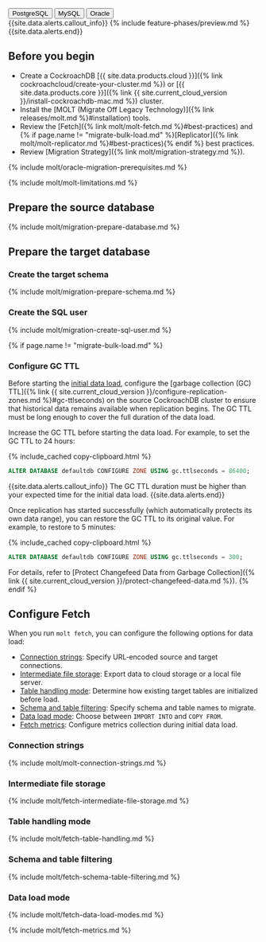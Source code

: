 <div class="filters filters-big clearfix">
    <button class="filter-button" data-scope="postgres">PostgreSQL</button>
    <button class="filter-button" data-scope="mysql">MySQL</button>
    <button class="filter-button" data-scope="oracle">Oracle</button>
</div>

<section class="filter-content" markdown="1" data-scope="oracle">
{{site.data.alerts.callout_info}}
{% include feature-phases/preview.md %}
{{site.data.alerts.end}}
</section>

## Before you begin

- Create a CockroachDB [{{ site.data.products.cloud }}]({% link cockroachcloud/create-your-cluster.md %}) or [{{ site.data.products.core }}]({% link {{ site.current_cloud_version }}/install-cockroachdb-mac.md %}) cluster.
- Install the [MOLT (Migrate Off Legacy Technology)]({% link releases/molt.md %}#installation) tools.
- Review the [Fetch]({% link molt/molt-fetch.md %}#best-practices) and {% if page.name != "migrate-bulk-load.md" %}[Replicator]({% link molt/molt-replicator.md %}#best-practices){% endif %} best practices.
- Review [Migration Strategy]({% link molt/migration-strategy.md %}).

<section class="filter-content" markdown="1" data-scope="oracle">
{% include molt/oracle-migration-prerequisites.md %}
</section>

{% include molt/molt-limitations.md %}

## Prepare the source database

{% include molt/migration-prepare-database.md %}

## Prepare the target database

### Create the target schema

{% include molt/migration-prepare-schema.md %}

### Create the SQL user

{% include molt/migration-create-sql-user.md %}

{% if page.name != "migrate-bulk-load.md" %}
### Configure GC TTL

Before starting the [initial data load](#start-fetch), configure the [garbage collection (GC) TTL]({% link {{ site.current_cloud_version }}/configure-replication-zones.md %}#gc-ttlseconds) on the source CockroachDB cluster to ensure that historical data remains available when replication begins. The GC TTL must be long enough to cover the full duration of the data load.

Increase the GC TTL before starting the data load. For example, to set the GC TTL to 24 hours:

{% include_cached copy-clipboard.html %}
~~~ sql
ALTER DATABASE defaultdb CONFIGURE ZONE USING gc.ttlseconds = 86400;
~~~

{{site.data.alerts.callout_info}}
The GC TTL duration must be higher than your expected time for the initial data load.
{{site.data.alerts.end}}

Once replication has started successfully (which automatically protects its own data range), you can restore the GC TTL to its original value. For example, to restore to 5 minutes:

{% include_cached copy-clipboard.html %}
~~~ sql
ALTER DATABASE defaultdb CONFIGURE ZONE USING gc.ttlseconds = 300;
~~~

For details, refer to [Protect Changefeed Data from Garbage Collection]({% link {{ site.current_cloud_version }}/protect-changefeed-data.md %}).
{% endif %}

## Configure Fetch

When you run `molt fetch`, you can configure the following options for data load:

- [Connection strings](#connection-strings): Specify URL‑encoded source and target connections.
- [Intermediate file storage](#intermediate-file-storage): Export data to cloud storage or a local file server.
- [Table handling mode](#table-handling-mode): Determine how existing target tables are initialized before load.
- [Schema and table filtering](#schema-and-table-filtering): Specify schema and table names to migrate.
- [Data load mode](#data-load-mode): Choose between `IMPORT INTO` and `COPY FROM`.
- [Fetch metrics](#fetch-metrics): Configure metrics collection during initial data load.

### Connection strings

{% include molt/molt-connection-strings.md %}

### Intermediate file storage

{% include molt/fetch-intermediate-file-storage.md %}

### Table handling mode

{% include molt/fetch-table-handling.md %}

### Schema and table filtering

{% include molt/fetch-schema-table-filtering.md %}

### Data load mode

{% include molt/fetch-data-load-modes.md %}

{% include molt/fetch-metrics.md %}